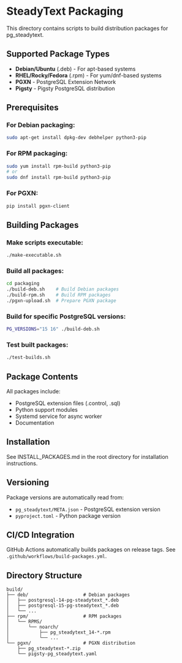 # SteadyText Packaging

This directory contains scripts to build distribution packages for pg_steadytext.

## Supported Package Types

- **Debian/Ubuntu** (.deb) - For apt-based systems
- **RHEL/Rocky/Fedora** (.rpm) - For yum/dnf-based systems
- **PGXN** - PostgreSQL Extension Network
- **Pigsty** - Pigsty PostgreSQL distribution

## Prerequisites

### For Debian packaging:
```bash
sudo apt-get install dpkg-dev debhelper python3-pip
```

### For RPM packaging:
```bash
sudo yum install rpm-build python3-pip
# or
sudo dnf install rpm-build python3-pip
```

### For PGXN:
```bash
pip install pgxn-client
```

## Building Packages

### Make scripts executable:
```bash
./make-executable.sh
```

### Build all packages:
```bash
cd packaging
./build-deb.sh    # Build Debian packages
./build-rpm.sh    # Build RPM packages
./pgxn-upload.sh  # Prepare PGXN package
```

### Build for specific PostgreSQL versions:
```bash
PG_VERSIONS="15 16" ./build-deb.sh
```

### Test built packages:
```bash
./test-builds.sh
```

## Package Contents

All packages include:
- PostgreSQL extension files (.control, .sql)
- Python support modules
- Systemd service for async worker
- Documentation

## Installation

See INSTALL_PACKAGES.md in the root directory for installation instructions.

## Versioning

Package versions are automatically read from:
- `pg_steadytext/META.json` - PostgreSQL extension version
- `pyproject.toml` - Python package version

## CI/CD Integration

GitHub Actions automatically builds packages on release tags. See `.github/workflows/build-packages.yml`.

## Directory Structure

```
build/
├── deb/                    # Debian packages
│   ├── postgresql-14-pg-steadytext_*.deb
│   ├── postgresql-15-pg-steadytext_*.deb
│   └── ...
├── rpm/                    # RPM packages
│   └── RPMS/
│       └── noarch/
│           ├── pg_steadytext_14-*.rpm
│           └── ...
└── pgxn/                   # PGXN distribution
    ├── pg_steadytext-*.zip
    └── pigsty-pg_steadytext.yaml
```